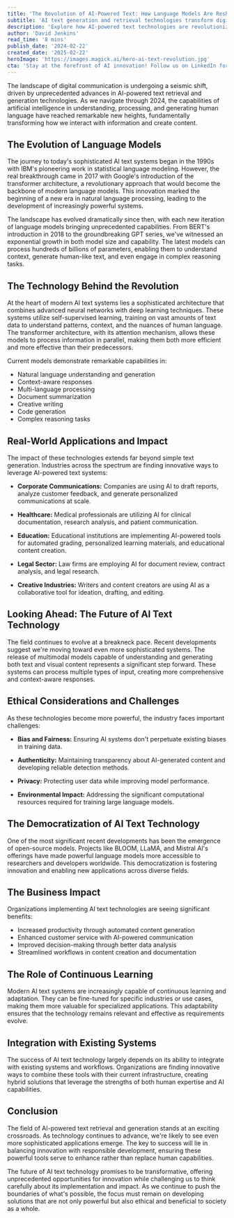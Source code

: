 ```yaml
---
title: 'The Revolution of AI-Powered Text: How Language Models Are Reshaping Digital Communication'
subtitle: 'AI text generation and retrieval technologies transform digital communication landscape'
description: 'Explore how AI-powered text technologies are revolutionizing digital communication through advanced language models, transforming industries from healthcare to education, while addressing key challenges of bias, authenticity, and integration with existing systems.'
author: 'David Jenkins'
read_time: '8 mins'
publish_date: '2024-02-22'
created_date: '2025-02-22'
heroImage: 'https://images.magick.ai/hero-ai-text-revolution.jpg'
cta: 'Stay at the forefront of AI innovation! Follow us on LinkedIn for daily insights into the evolving landscape of AI-powered technologies and their impact on digital communication.'
---
```


The landscape of digital communication is undergoing a seismic shift, driven by unprecedented advances in AI-powered text retrieval and generation technologies. As we navigate through 2024, the capabilities of artificial intelligence in understanding, processing, and generating human language have reached remarkable new heights, fundamentally transforming how we interact with information and create content.

## The Evolution of Language Models

The journey to today's sophisticated AI text systems began in the 1990s with IBM's pioneering work in statistical language modeling. However, the real breakthrough came in 2017 with Google's introduction of the transformer architecture, a revolutionary approach that would become the backbone of modern language models. This innovation marked the beginning of a new era in natural language processing, leading to the development of increasingly powerful systems.

The landscape has evolved dramatically since then, with each new iteration of language models bringing unprecedented capabilities. From BERT's introduction in 2018 to the groundbreaking GPT series, we've witnessed an exponential growth in both model size and capability. The latest models can process hundreds of billions of parameters, enabling them to understand context, generate human-like text, and even engage in complex reasoning tasks.

## The Technology Behind the Revolution

At the heart of modern AI text systems lies a sophisticated architecture that combines advanced neural networks with deep learning techniques. These systems utilize self-supervised learning, training on vast amounts of text data to understand patterns, context, and the nuances of human language. The transformer architecture, with its attention mechanism, allows these models to process information in parallel, making them both more efficient and more effective than their predecessors.

Current models demonstrate remarkable capabilities in:
- Natural language understanding and generation
- Context-aware responses
- Multi-language processing
- Document summarization
- Creative writing
- Code generation
- Complex reasoning tasks

## Real-World Applications and Impact

The impact of these technologies extends far beyond simple text generation. Industries across the spectrum are finding innovative ways to leverage AI-powered text systems:

- **Corporate Communications:** Companies are using AI to draft reports, analyze customer feedback, and generate personalized communications at scale.
  
- **Healthcare:** Medical professionals are utilizing AI for clinical documentation, research analysis, and patient communication.
  
- **Education:** Educational institutions are implementing AI-powered tools for automated grading, personalized learning materials, and educational content creation.
  
- **Legal Sector:** Law firms are employing AI for document review, contract analysis, and legal research.
  
- **Creative Industries:** Writers and content creators are using AI as a collaborative tool for ideation, drafting, and editing.

## Looking Ahead: The Future of AI Text Technology

The field continues to evolve at a breakneck pace. Recent developments suggest we're moving toward even more sophisticated systems. The release of multimodal models capable of understanding and generating both text and visual content represents a significant step forward. These systems can process multiple types of input, creating more comprehensive and context-aware responses.

## Ethical Considerations and Challenges

As these technologies become more powerful, the industry faces important challenges:

- **Bias and Fairness:** Ensuring AI systems don't perpetuate existing biases in training data.
  
- **Authenticity:** Maintaining transparency about AI-generated content and developing reliable detection methods.
  
- **Privacy:** Protecting user data while improving model performance.
  
- **Environmental Impact:** Addressing the significant computational resources required for training large language models.

## The Democratization of AI Text Technology

One of the most significant recent developments has been the emergence of open-source models. Projects like BLOOM, LLaMA, and Mistral AI's offerings have made powerful language models more accessible to researchers and developers worldwide. This democratization is fostering innovation and enabling new applications across diverse fields.

## The Business Impact

Organizations implementing AI text technologies are seeing significant benefits:
- Increased productivity through automated content generation
- Enhanced customer service with AI-powered communication
- Improved decision-making through better data analysis
- Streamlined workflows in content creation and documentation

## The Role of Continuous Learning

Modern AI text systems are increasingly capable of continuous learning and adaptation. They can be fine-tuned for specific industries or use cases, making them more valuable for specialized applications. This adaptability ensures that the technology remains relevant and effective as requirements evolve.

## Integration with Existing Systems

The success of AI text technology largely depends on its ability to integrate with existing systems and workflows. Organizations are finding innovative ways to combine these tools with their current infrastructure, creating hybrid solutions that leverage the strengths of both human expertise and AI capabilities.

## Conclusion

The field of AI-powered text retrieval and generation stands at an exciting crossroads. As technology continues to advance, we're likely to see even more sophisticated applications emerge. The key to success will lie in balancing innovation with responsible development, ensuring these powerful tools serve to enhance rather than replace human capabilities.

The future of AI text technology promises to be transformative, offering unprecedented opportunities for innovation while challenging us to think carefully about its implementation and impact. As we continue to push the boundaries of what's possible, the focus must remain on developing solutions that are not only powerful but also ethical and beneficial to society as a whole.